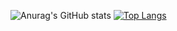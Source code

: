 ![Anurag's GitHub stats](https://github-readme-stats.vercel.app/api?username=Vierdant&theme=github_dark&show_icons=true&hide_border=true)
[![Top Langs](https://github-readme-stats.vercel.app/api/top-langs/?username=Vierdant&theme=github_dark&layout=compact&hide_border=true)](https://github.com/anuraghazra/github-readme-stats)
